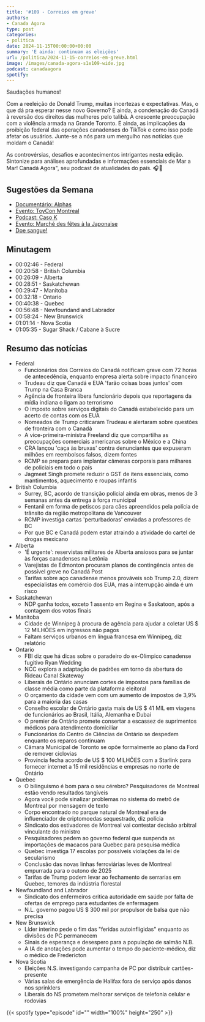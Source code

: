 ```yaml
---
title: '#109 - Correios em greve'
authors:
- Canada Agora
type: post
categories:
- politica
date: 2024-11-15T00:00:00+00:00
summary: 'E ainda: continuam as eleições'
url: /politica/2024-11-15-correios-em-greve.html
image: /images/canada-agora-s1e109-wide.jpg
podcast: canadaagora
spotify: 
---
```


Saudações humanos!

Com a reeleição de Donald Trump, muitas incertezas e expectativas. Mas, o que dá pra esperar
nesse novo Governo? E ainda, a condenação do Canadá à reversão dos direitos das mulheres pelo
talibã. A crescente preocupação com a violência armada na Grande Toronto. E ainda, as implicações
da proibição federal das operações canadenses do TikTok e como isso pode afetar os usuários.
Junte-se a nós para um mergulho nas notícias que moldam o Canadá!

As controvérsias, desafios e acontecimentos intrigantes nesta edição. Sintonize para análises
aprofundadas e informações essenciais de Mar a Mar! Canadá Agora", seu podcast de atualidades
do país. 🎧📰

## Sugestões da Semana

- [Documentário: Alphas](https://video.telequebec.tv/details/52017?playlist_id=379)
- [Evento: ToyCon Montreal](https://www.facebook.com/events/1067524451735239?notif_id=1731679637947858&notif_t=plan_edited&ref=notif)
- [Podcast: Caso K](https://apublica.org/especial/caso-k-as-acusacoes-nao-reveladas-de-crimes-sexuais-de-samuel-klein-fundador-da-casas-bahia/)
- [Evento: Marché des fêtes à la Japonaise](https://noelmontreal.ca/circuit_feerique/marche-des-fetes-a-la-japonaise/)
- [Doe sangue!](https://blood.ca)

## Minutagem
- 00:02:46 - Federal
- 00:20:58 - British Columbia
- 00:26:09 - Alberta
- 00:28:51 - Saskatchewan
- 00:29:47 - Manitoba
- 00:32:18 - Ontario
- 00:40:38 - Quebec
- 00:56:48 - Newfoundand and Labrador
- 00:58:24 - New Brunswick
- 01:01:14 - Nova Scotia
- 01:05:35 - Sugar Shack / Cabane à Sucre

## Resumo das notícias
- Federal
  - Funcionários dos Correios do Canadá notificam greve com 72 horas de antecedência, enquanto empresa alerta sobre impacto financeiro
  - Trudeau diz que Canadá e EUA 'farão coisas boas juntos' com Trump na Casa Branca
  - Agência de fronteira libera funcionário depois que reportagens da mídia indiana o ligam ao terrorismo
  - O imposto sobre serviços digitais do Canadá estabelecido para um acerto de contas com os EUA
  - Nomeados de Trump criticaram Trudeau e alertaram sobre questões de fronteira com o Canadá
  - A vice-primeira-ministra Freeland diz que compartilha as preocupações comerciais americanas sobre o México e a China
  - CRA lançou 'caça às bruxas' contra denunciantes que expuseram milhões em reembolsos falsos, dizem fontes
  - RCMP se prepara para implantar câmeras corporais para milhares de policiais em todo o país
  - Jagmeet Singh promete reduzir o GST de itens essenciais, como mantimentos, aquecimento e roupas infantis
- British Columbia
  - Surrey, BC, acordo de transição policial ainda em obras, menos de 3 semanas antes da entrega à força municipal
  - Fentanil em forma de petiscos para cães apreendidos pela polícia de trânsito da região metropolitana de Vancouver
  - RCMP investiga cartas 'perturbadoras' enviadas a professores de BC
  - Por que BC e Canadá podem estar atraindo a atividade do cartel de drogas mexicano
- Alberta
  - 'É urgente': reservistas militares de Alberta ansiosos para se juntar às forças canadenses na Letônia
  - Varejistas de Edmonton procuram planos de contingência antes de possível greve no Canadá Post
  - Tarifas sobre aço canadense menos prováveis sob Trump 2.0, dizem especialistas em comércio dos EUA, mas a interrupção ainda é um risco
- Saskatchewan
  - NDP ganha todos, exceto 1 assento em Regina e Saskatoon, após a contagem dos votos finais
- Manitoba
  - Cidade de Winnipeg à procura de agência para ajudar a coletar US $ 12 MILHÕES em ingressos não pagos
  - Faltam serviços urbanos em língua francesa em Winnipeg, diz relatório
- Ontario
  - FBI diz que há dicas sobre o paradeiro do ex-Olímpico canadense fugitivo Ryan Wedding
  - NCC explora a adaptação de padrões em torno da abertura do Rideau Canal Skateway
  - Liberais de Ontário anunciam cortes de impostos para famílias de classe média como parte da plataforma eleitoral
  - O orçamento da cidade vem com um aumento de impostos de 3,9% para a maioria das casas
  - Conselho escolar de Ontário gasta mais de US $ 41 MIL em viagens de funcionários ao Brasil, Itália, Alemanha e Dubai
  - O premier de Ontário promete consertar a escassez de suprimentos médicos para atendimento domiciliar
  - Funcionários do Centro de Ciências de Ontário se despedem enquanto os reparos continuam
  - Câmara Municipal de Toronto se opõe formalmente ao plano da Ford de remover ciclovias
  - Província fecha acordo de US $ 100 MILHÕES com a Starlink para fornecer internet a 15 mil residências e empresas no norte de Ontário
- Quebec
  - O bilinguismo é bom para o seu cérebro? Pesquisadores de Montreal estão vendo resultados tangíveis
  - Agora você pode sinalizar problemas no sistema do metrô de Montreal por mensagem de texto
  - Corpo encontrado no parque natural de Montreal era de influenciador de criptomoedas sequestrado, diz polícia
  - Sindicato dos estivadores de Montreal vai contestar decisão arbitral vinculante do ministro
  - Pesquisadores pedem ao governo federal que suspenda as importações de macacos para Quebec para pesquisa médica
  - Quebec investiga 17 escolas por possíveis violações da lei de secularismo
  - Conclusão das novas linhas ferroviárias leves de Montreal empurrada para o outono de 2025
  - Tarifas de Trump podem levar ao fechamento de serrarias em Quebec, temores da indústria florestal
- Newfoundland and Labrador
  - Sindicato dos enfermeiros critica autoridade em saúde por falta de ofertas de emprego para estudantes de enfermagem
  - N.L. governo pagou US $ 300 mil por propulsor de balsa que não precisa
- New Brunswick
  - Líder interino pede o fim das "feridas autoinfligidas" enquanto as divisões de PC permanecem
  - Sinais de esperança e desespero para a população de salmão N.B.
  - A IA de anotações pode aumentar o tempo do paciente-médico, diz o médico de Fredericton
- Nova Scotia
  - Eleições N.S. investigando campanha de PC por distribuir cartões-presente
  - Várias salas de emergência de Halifax fora de serviço após danos nos sprinklers
  - Liberais do NS prometem melhorar serviços de telefonia celular e rodovias

{{< spotify type="episode" id="" width="100%" height="250" >}}
